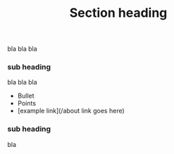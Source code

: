 ﻿---
layout: post
title: Section heading
---

bla bla bla

### sub heading

bla bla bla

* Bullet
* Points
* [example link](/about link goes here)

### sub heading

bla

